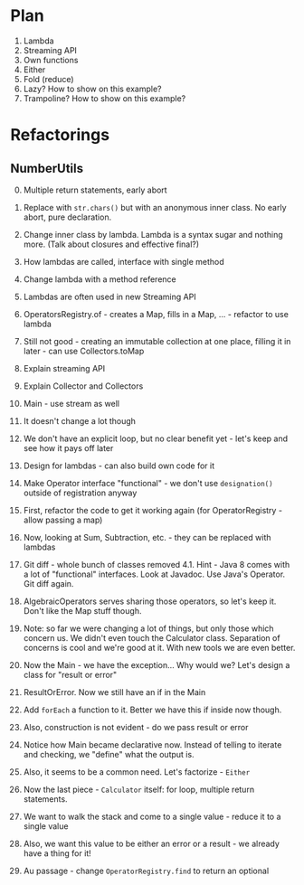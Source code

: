 # Plan

1. Lambda
2. Streaming API
3. Own functions
4. Either
5. Fold (reduce)
6. Lazy? How to show on this example?
7. Trampoline? How to show on this example?

# Refactorings

## NumberUtils

0. Multiple return statements, early abort
1. Replace with `str.chars()` but with an anonymous inner class. No early abort, pure declaration.
2. Change inner class by lambda. Lambda is a syntax sugar and nothing more. (Talk about closures and effective final?)
3. How lambdas are called, interface with single method
4. Change lambda with a method reference

0. Lambdas are often used in new Streaming API
1. OperatorsRegistry.of - creates a Map, fills in a Map, ... - refactor to use lambda
2. Still not good - creating an immutable collection at one place, filling it in later - can use Collectors.toMap
3. Explain streaming API
4. Explain Collector and Collectors

0. Main - use stream as well
1. It doesn't change a lot though
2. We don't have an explicit loop, but no clear benefit yet - let's keep and see how it pays off later

0. Design for lambdas - can also build own code for it
1. Make Operator interface "functional" - we don't use `designation()` outside of registration anyway
2. First, refactor the code to get it working again (for OperatorRegistry - allow passing a map)
3. Now, looking at Sum, Subtraction, etc. - they can be replaced with lambdas
4. Git diff - whole bunch of classes removed
4.1. Hint - Java 8 comes with a lot of "functional" interfaces. Look at Javadoc. Use Java's Operator. Git diff again.
5. AlgebraicOperators serves sharing those operators, so let's keep it. Don't like the Map stuff though.

0. Note: so far we were changing a lot of things, but only those which concern us. We didn't even touch the 
   Calculator class. Separation of concerns is cool and we're good at it. With new tools we are even better.
   
0. Now the Main - we have the exception... Why would we? Let's design a class for "result or error"
1. ResultOrError. Now we still have an if in the Main
2. Add `forEach` a function to it. Better we have this if inside now though.
3. Also, construction is not evident - do we pass result or error
4. Notice how Main became declarative now. Instead of telling to iterate and checking, we "define" what the output is.
5. Also, it seems to be a common need. Let's factorize - `Either`

0. Now the last piece - `Calculator` itself: for loop, multiple return statements.
1. We want to walk the stack and come to a single value - reduce it to a single value
2. Also, we want this value to be either an error or a result - we already have a thing for it!
3. Au passage - change `OperatorRegistry.find` to return an optional